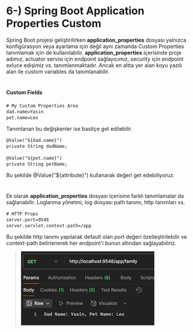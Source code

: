 # 6-) Spring Boot Application Properties Custom
Spring Boot projesi geliştirilirken **application_properties** dosyası yalnızca konfigürasyon veya ayarlama için değil aynı zamanda Custom Properties tanımlamak için de kullanılabilir.
**application_properties** içerisinde proje adımız, actuator servisi için endpoint sağlayıcımız, security için endpoint exluce edişimiz vs. tanımlanmaktadır. Ancak en altta yer alan koyu yazılı alan ile custom variables da tanımlanabilir.
#
#### Custom Fields
```
# My Custom Properties Area
dad.name=Yasin
pet.name=Leo
```
Tanımlanan bu değişkenler ise basitçe get edilebilir. 
```
@Value("${dad.name}")
private String dadName;

@Value("${pet.name}")
private String petName;
```
Bu şekilde @Value("${attribute}") kullanarak değeri get edebiliyoruz. 
#
Ek olarak **application_properties** dosyası içerisine farklı tanımlamalar da sağlanabilir. Loglanma yönetmi, log dosyası path tanımı, http tanımları vs.
```
# HTTP Props
server.port=9548
server.servlet.context-path=/app
```
Bu şekilde http tanımı yapılarak default olan port değeri özelleştirilebilir ve context-path belirlenerek her endpoint'i bunun altından sağlayabiliriz.
>![](/attachment/Clipboard_2025-03-14-14-51-29.png)
